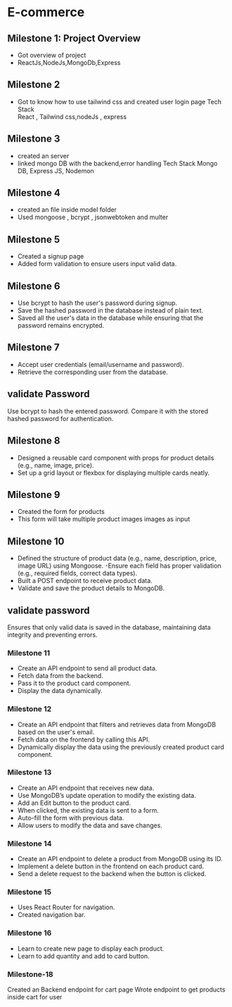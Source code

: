 # E-commerce
## Milestone 1: Project Overview
- Got overview of project
- ReactJs,NodeJs,MongoDb,Express   
## Milestone 2   
- Got to know how to use tailwind css and created user login page Tech Stack   
React , Tailwind css,nodeJs , express   
## Milestone 3   
- created an server   
- linked mongo DB with the backend,error handling Tech Stack
Mongo DB, Express JS, Nodemon   
## Milestone 4   
- created an file inside model folder   
- Used mongoose , bcrypt , jsonwebtoken and multer   

## Milestone 5
- Created a signup page
- Added form validation to ensure users input valid data.

## Milestone 6  
- Use bcrypt to hash the user's password during signup. 
- Save the hashed password in the database instead of plain text.
- Saved all the user's data in the database while ensuring that the password remains encrypted.

## Milestone 7 
- Accept user credentials (email/username and password).  
- Retrieve the corresponding user from the database.

## validate Password 
Use bcrypt to hash the entered password.
Compare it with the stored hashed password for authentication.

## Milestone 8 
- Designed a reusable card component with props for product details (e.g., name, image, price).
- Set up a grid layout or flexbox for displaying multiple cards neatly.

## Milestone 9 
- Created the form for products
- This form will take multiple product images images as input

## Milestone 10
- Defined the structure of product data (e.g., name, description, price, image URL) using Mongoose. -Ensure each field has proper validation (e.g., required fields, correct data types).
- Built a POST endpoint to receive product data.
- Validate and save the product details to MongoDB.

## validate password 
Ensures that only valid data is saved in the database, maintaining data integrity and preventing errors.

### Milestone 11

- Create an API endpoint to send all product data.
- Fetch data from the backend.
- Pass it to the product card component.
- Display the data dynamically.

### Milestone 12

- Create an API endpoint that filters and retrieves data from MongoDB based on the user's email.
- Fetch data on the frontend by calling this API.
- Dynamically display the data using the previously created product card component.

### Milestone 13

- Create an API endpoint that receives new data.
- Use MongoDB’s update operation to modify the existing data.
- Add an Edit button to the product card.
- When clicked, the existing data is sent to a form.
- Auto-fill the form with previous data.
- Allow users to modify the data and save changes.

### Milestone 14

- Create an API endpoint to delete a product from MongoDB using its ID.
- Implement a delete button in the frontend on each product card.
- Send a delete request to the backend when the button is clicked.

### Milestone 15

- Uses React Router for navigation.
- Created navigation bar.

### Milestone 16
- Learn to create new page to display each product.
- Learn to add quantity and add to card button.

### Milestone-18
Created an Backend endpoint for cart page
Wrote endpoint to get products inside cart for user
